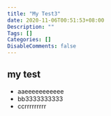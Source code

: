 ```yaml
---
title: "My Test3"
date: 2020-11-06T00:51:53+08:00
Description: ""
Tags: []
Categories: []
DisableComments: false
---
```

## my test
* aaeeeeeeeeeee
* bb3333333333
* ccrrrrrrrrr

